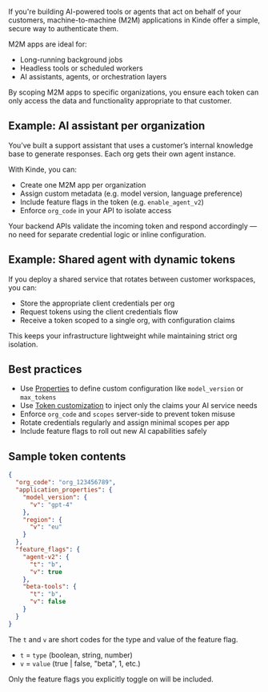 
If you're building AI-powered tools or agents that act on behalf of your customers, machine-to-machine (M2M) applications in Kinde offer a simple, secure way to authenticate them.

M2M apps are ideal for:

- Long-running background jobs
- Headless tools or scheduled workers
- AI assistants, agents, or orchestration layers

By scoping M2M apps to specific organizations, you ensure each token can only access the data and functionality appropriate to that customer.

## Example: AI assistant per organization

You’ve built a support assistant that uses a customer’s internal knowledge base to generate responses. Each org gets their own agent instance.

With Kinde, you can:

- Create one M2M app per organization
- Assign custom metadata (e.g. model version, language preference)
- Include feature flags in the token (e.g. `enable_agent_v2`)
- Enforce `org_code` in your API to isolate access

Your backend APIs validate the incoming token and respond accordingly — no need for separate credential logic or inline configuration.

## Example: Shared agent with dynamic tokens

If you deploy a shared service that rotates between customer workspaces, you can:

- Store the appropriate client credentials per org
- Request tokens using the client credentials flow
- Receive a token scoped to a single org, with configuration claims

This keeps your infrastructure lightweight while maintaining strict org isolation.

## Best practices

- Use [Properties](/machine-to-machine-applications/m2m-application-setup/add-metadata-to-an-m2m-application-with-properties/) to define custom configuration like `model_version` or `max_tokens`
- Use [Token customization](/machine-to-machine-applications/m2m-token-customization/customize-m2m-tokens/) to inject only the claims your AI service needs
- Enforce `org_code` and `scopes` server-side to prevent token misuse
- Rotate credentials regularly and assign minimal scopes per app
- Include feature flags to roll out new AI capabilities safely

## Sample token contents

```json
{
  "org_code": "org_123456789",
  "application_properties": {
    "model_version": {
      "v": "gpt-4"
    },
    "region": {
      "v": "eu"
    }
  },
  "feature_flags": {
    "agent-v2": {
      "t": "b",
      "v": true
    },
    "beta-tools": {
      "t": "b",
      "v": false
    }
  }
}
```

The `t` and `v` are short codes for the type and value of the feature flag.

- `t` = `type` (boolean, string, number)
- `v` = `value` (true | false, "beta", 1, etc.)

Only the feature flags you explicitly toggle on will be included.
